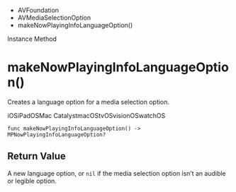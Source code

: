 

- AVFoundation
- AVMediaSelectionOption
-  makeNowPlayingInfoLanguageOption() 

Instance Method

# makeNowPlayingInfoLanguageOption()

Creates a language option for a media selection option.

iOSiPadOSMac CatalystmacOStvOSvisionOSwatchOS

``` source
func makeNowPlayingInfoLanguageOption() -> MPNowPlayingInfoLanguageOption?
```

## Return Value

A new language option, or `nil` if the media selection option isn’t an audible or legible option.

